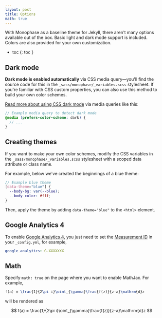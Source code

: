 ```yaml
---
layout: post
title: Options
math: true
---
```


With Monophase as a baseline theme for Jekyll, there aren't many options available out of the box. Basic light and dark mode support is included. Colors are also provided for your own customization.

- toc
{: toc }

## Dark mode

**Dark mode is enabled automatically** via CSS media query—you'll find the source code for this in the `_sass/monophase/_variables.scss` stylesheet. If you're familiar with CSS custom properties, you can also use this method to build your own color schemes.

[Read more about using CSS dark mode](https://markdotto.com/2018/11/05/css-dark-mode/) via media queries like this:

```scss
// Example media query to detect dark mode
@media (prefers-color-scheme: dark) {
  // ...
}
```

## Creating themes

If you want to make your own color schemes, modify the CSS variables in the `_sass/monophase/_variables.scss` stylesheet with a scoped data attribute or class name.

For example, below we've created the beginnings of a blue theme:

```scss
// Example blue theme
[data-theme="blue"] {
  --body-bg: var(--blue);
  --body-color: #fff;
}
```

Then, apply the theme by adding `data-theme="blue"` to the `<html>` element.

## Google Analytics 4

To enable [Google Analytics 4](https://support.google.com/analytics/answer/10089681?hl=en), you just need to set the [Measurement ID](https://support.google.com/analytics/answer/7372977?hl=en) in your `_config.yml`, for example,

```yml
google_analytics: G-XXXXXXX
```

## Math

Specify `math: true` on the page where you want to enable MathJax. For example,

```latex
f(a) = \frac{1}{2\pi i}\oint_{\gamma}\frac{f(z)}{z-a}\mathrm{d}z
```

will be rendered as

$$
f(a) = \frac{1}{2\pi i}\oint_{\gamma}\frac{f(z)}{z-a}\mathrm{d}z
$$
